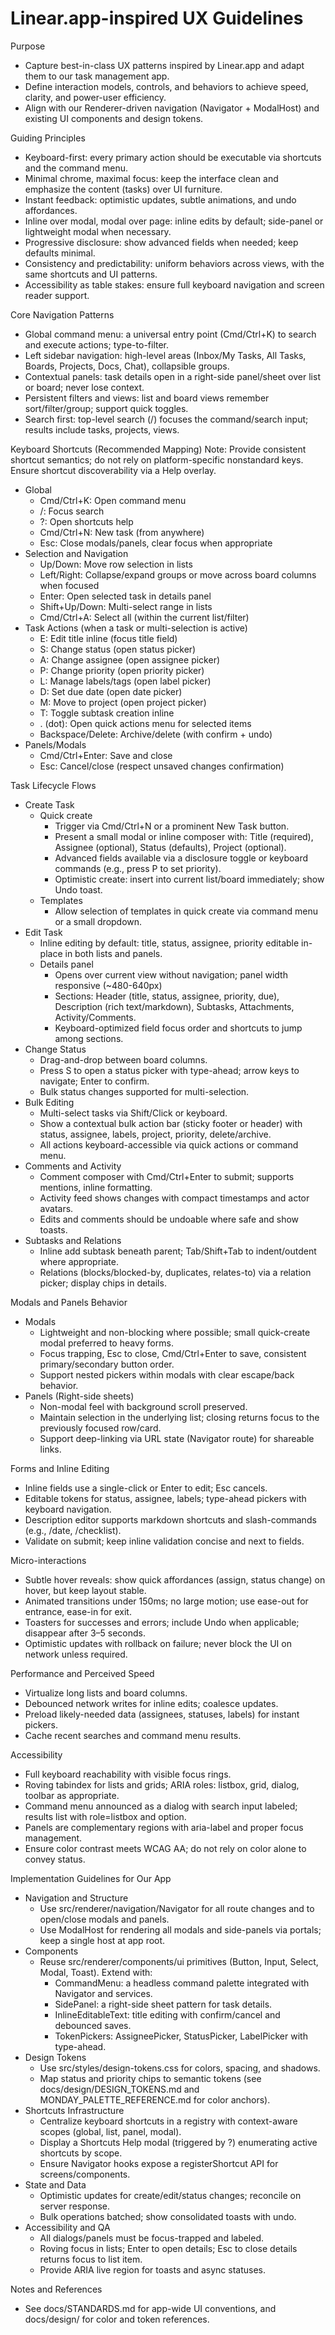 # Linear.app-inspired UX Guidelines

Purpose
- Capture best-in-class UX patterns inspired by Linear.app and adapt them to our task management app.
- Define interaction models, controls, and behaviors to achieve speed, clarity, and power-user efficiency.
- Align with our Renderer-driven navigation (Navigator + ModalHost) and existing UI components and design tokens.

Guiding Principles
- Keyboard-first: every primary action should be executable via shortcuts and the command menu.
- Minimal chrome, maximal focus: keep the interface clean and emphasize the content (tasks) over UI furniture.
- Instant feedback: optimistic updates, subtle animations, and undo affordances.
- Inline over modal, modal over page: inline edits by default; side-panel or lightweight modal when necessary.
- Progressive disclosure: show advanced fields when needed; keep defaults minimal.
- Consistency and predictability: uniform behaviors across views, with the same shortcuts and UI patterns.
- Accessibility as table stakes: ensure full keyboard navigation and screen reader support.

Core Navigation Patterns
- Global command menu: a universal entry point (Cmd/Ctrl+K) to search and execute actions; type-to-filter.
- Left sidebar navigation: high-level areas (Inbox/My Tasks, All Tasks, Boards, Projects, Docs, Chat), collapsible groups.
- Contextual panels: task details open in a right-side panel/sheet over list or board; never lose context.
- Persistent filters and views: list and board views remember sort/filter/group; support quick toggles.
- Search first: top-level search (/) focuses the command/search input; results include tasks, projects, views.

Keyboard Shortcuts (Recommended Mapping)
Note: Provide consistent shortcut semantics; do not rely on platform-specific nonstandard keys. Ensure shortcut discoverability via a Help overlay.
- Global
  - Cmd/Ctrl+K: Open command menu
  - /: Focus search
  - ?: Open shortcuts help
  - Cmd/Ctrl+N: New task (from anywhere)
  - Esc: Close modals/panels, clear focus when appropriate
- Selection and Navigation
  - Up/Down: Move row selection in lists
  - Left/Right: Collapse/expand groups or move across board columns when focused
  - Enter: Open selected task in details panel
  - Shift+Up/Down: Multi-select range in lists
  - Cmd/Ctrl+A: Select all (within the current list/filter)
- Task Actions (when a task or multi-selection is active)
  - E: Edit title inline (focus title field)
  - S: Change status (open status picker)
  - A: Change assignee (open assignee picker)
  - P: Change priority (open priority picker)
  - L: Manage labels/tags (open label picker)
  - D: Set due date (open date picker)
  - M: Move to project (open project picker)
  - T: Toggle subtask creation inline
  - . (dot): Open quick actions menu for selected items
  - Backspace/Delete: Archive/delete (with confirm + undo)
- Panels/Modals
  - Cmd/Ctrl+Enter: Save and close
  - Esc: Cancel/close (respect unsaved changes confirmation)

Task Lifecycle Flows
- Create Task
  - Quick create
    - Trigger via Cmd/Ctrl+N or a prominent New Task button.
    - Present a small modal or inline composer with: Title (required), Assignee (optional), Status (defaults), Project (optional).
    - Advanced fields available via a disclosure toggle or keyboard commands (e.g., press P to set priority).
    - Optimistic create: insert into current list/board immediately; show Undo toast.
  - Templates
    - Allow selection of templates in quick create via command menu or a small dropdown.
- Edit Task
  - Inline editing by default: title, status, assignee, priority editable in-place in both lists and panels.
  - Details panel
    - Opens over current view without navigation; panel width responsive (~480-640px)
    - Sections: Header (title, status, assignee, priority, due), Description (rich text/markdown), Subtasks, Attachments, Activity/Comments.
    - Keyboard-optimized field focus order and shortcuts to jump among sections.
- Change Status
  - Drag-and-drop between board columns.
  - Press S to open a status picker with type-ahead; arrow keys to navigate; Enter to confirm.
  - Bulk status changes supported for multi-selection.
- Bulk Editing
  - Multi-select tasks via Shift/Click or keyboard.
  - Show a contextual bulk action bar (sticky footer or header) with status, assignee, labels, project, priority, delete/archive.
  - All actions keyboard-accessible via quick actions or command menu.
- Comments and Activity
  - Comment composer with Cmd/Ctrl+Enter to submit; supports mentions, inline formatting.
  - Activity feed shows changes with compact timestamps and actor avatars.
  - Edits and comments should be undoable where safe and show toasts.
- Subtasks and Relations
  - Inline add subtask beneath parent; Tab/Shift+Tab to indent/outdent where appropriate.
  - Relations (blocks/blocked-by, duplicates, relates-to) via a relation picker; display chips in details.

Modals and Panels Behavior
- Modals
  - Lightweight and non-blocking where possible; small quick-create modal preferred to heavy forms.
  - Focus trapping, Esc to close, Cmd/Ctrl+Enter to save, consistent primary/secondary button order.
  - Support nested pickers within modals with clear escape/back behavior.
- Panels (Right-side sheets)
  - Non-modal feel with background scroll preserved.
  - Maintain selection in the underlying list; closing returns focus to the previously focused row/card.
  - Support deep-linking via URL state (Navigator route) for shareable links.

Forms and Inline Editing
- Inline fields use a single-click or Enter to edit; Esc cancels.
- Editable tokens for status, assignee, labels; type-ahead pickers with keyboard navigation.
- Description editor supports markdown shortcuts and slash-commands (e.g., /date, /checklist).
- Validate on submit; keep inline validation concise and next to fields.

Micro-interactions
- Subtle hover reveals: show quick affordances (assign, status change) on hover, but keep layout stable.
- Animated transitions under 150ms; no large motion; use ease-out for entrance, ease-in for exit.
- Toasters for successes and errors; include Undo when applicable; disappear after 3–5 seconds.
- Optimistic updates with rollback on failure; never block the UI on network unless required.

Performance and Perceived Speed
- Virtualize long lists and board columns.
- Debounced network writes for inline edits; coalesce updates.
- Preload likely-needed data (assignees, statuses, labels) for instant pickers.
- Cache recent searches and command menu results.

Accessibility
- Full keyboard reachability with visible focus rings.
- Roving tabindex for lists and grids; ARIA roles: listbox, grid, dialog, toolbar as appropriate.
- Command menu announced as a dialog with search input labeled; results list with role=listbox and option.
- Panels are complementary regions with aria-label and proper focus management.
- Ensure color contrast meets WCAG AA; do not rely on color alone to convey status.

Implementation Guidelines for Our App
- Navigation and Structure
  - Use src/renderer/navigation/Navigator for all route changes and to open/close modals and panels.
  - Use ModalHost for rendering all modals and side-panels via portals; keep a single host at app root.
- Components
  - Reuse src/renderer/components/ui primitives (Button, Input, Select, Modal, Toast). Extend with:
    - CommandMenu: a headless command palette integrated with Navigator and services.
    - SidePanel: a right-side sheet pattern for task details.
    - InlineEditableText: title editing with confirm/cancel and debounced saves.
    - TokenPickers: AssigneePicker, StatusPicker, LabelPicker with type-ahead.
- Design Tokens
  - Use src/styles/design-tokens.css for colors, spacing, and shadows.
  - Map status and priority chips to semantic tokens (see docs/design/DESIGN_TOKENS.md and MONDAY_PALETTE_REFERENCE.md for color anchors).
- Shortcuts Infrastructure
  - Centralize keyboard shortcuts in a registry with context-aware scopes (global, list, panel, modal).
  - Display a Shortcuts Help modal (triggered by ?) enumerating active shortcuts by scope.
  - Ensure Navigator hooks expose a registerShortcut API for screens/components.
- State and Data
  - Optimistic updates for create/edit/status changes; reconcile on server response.
  - Bulk operations batched; show consolidated toasts with undo.
- Accessibility and QA
  - All dialogs/panels must be focus-trapped and labeled.
  - Roving focus in lists; Enter to open details; Esc to close details returns focus to list item.
  - Provide ARIA live region for toasts and async statuses.

Notes and References
- See docs/STANDARDS.md for app-wide UI conventions, and docs/design/ for color and token references.
